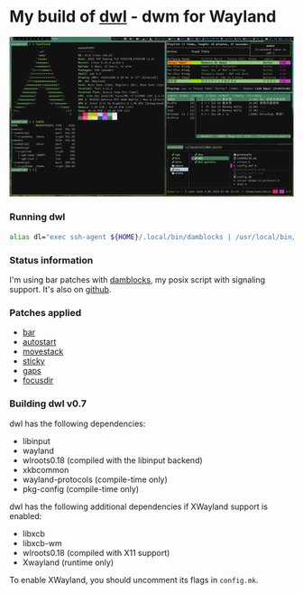 # My build of [dwl](https://codeberg.org/dwl/dwl) - dwm for Wayland

![](./misc/20250709_22h31m01s_grim.png)

### Running dwl
```sh
alias dl="exec ssh-agent ${HOME}/.local/bin/damblocks | /usr/local/bin/dwl"
```

### Status information
I'm using bar patches with [damblocks](https://codeberg.org/unixchad/damblocks), my posix script with signaling support. It's also on [github](https://github.com/gnuunixchad/damblocks).

### Patches applied
- [bar](https://codeberg.org/dwl/dwl-patches/patch/bar)
- [autostart](https://codeberg.org/dwl/dwl-patches/patch/autostart)
- [movestack](https://codeberg.org/dwl/dwl-patches/patch/movestack)
- [sticky](https://codeberg.org/dwl/dwl-patches/patch/sticky)
- [gaps](https://codeberg.org/dwl/dwl-patches/patch/gaps)
- [focusdir](https://codeberg.org/dwl/dwl-patches/patch/focusdir)

### Building dwl v0.7
dwl has the following dependencies:
- libinput
- wayland
- wlroots0.18 (compiled with the libinput backend)
- xkbcommon
- wayland-protocols (compile-time only)
- pkg-config (compile-time only)

dwl has the following additional dependencies if XWayland support is enabled:
- libxcb
- libxcb-wm
- wlroots0.18 (compiled with X11 support)
- Xwayland (runtime only)

To enable XWayland, you should uncomment its flags in `config.mk`.
